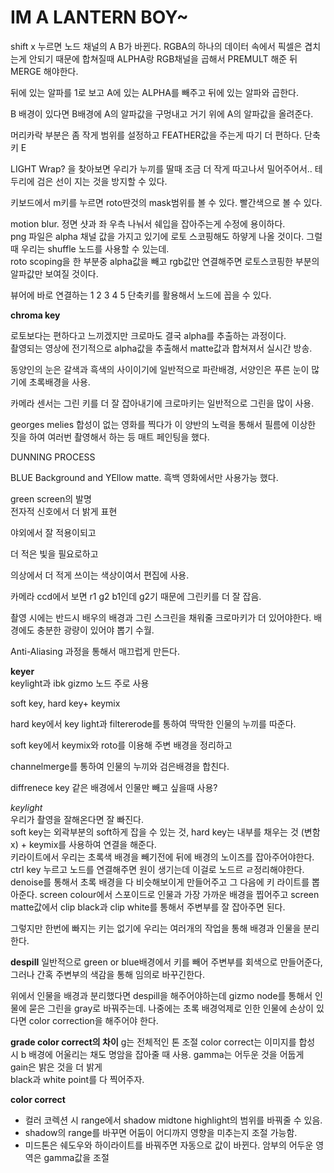 # IM A LANTERN BOY~

shift x 누르면 노드 채널의 A B가 바뀐다. RGBA의 하나의 데이터 속에서 픽셀은 겹치는게 안되기 때문에
합쳐질때 ALPHA랑 RGB채널을 곱해서 PREMULT 해준 뒤 MERGE 해야한다.  

뒤에 있는 알파를 1로 보고 A에 있는 ALPHA를 빼주고 뒤에 있는 알파와 곱한다.  

B 배경이 있다면 B배경에 A의 알파값을 구멍내고 거기 위에 A의 알파값을 올려준다.  

머리카락 부분은 좀 작게 범위를 설정하고 FEATHER값을 주는게 따기 더 편하다. 단축키 E  

LIGHT Wrap? 을 찾아보면 우리가 누끼를 딸때 조금 더 작게 따고나서 밀어주어서.. 테두리에 검은 선이 지는 것을 방지할 수 있다.

키보드에서 m키를 누르면 roto딴것의 mask범위를 볼 수 있다. 빨간색으로 볼 수 있다.  

motion blur.
정면 샷과 좌 우측 나눠서 쉐입을 잡아주는게 수정에 용이하다.  
png 파일은 alpha 채널 값을 가지고 있기에 로토 스코핑해도 하얗게 나올 것이다. 그럴때 우리는 shuffle 노드를 사용할 수 있는데.  
roto scoping을 한 부분중 alpha값을 빼고 rgb값만 연결해주면 로토스코핑한 부분의 알파값만 보여질 것이다.

뷰어에 바로 연결하는 1 2 3 4 5 단축키를 활용해서 노드에 꼽을 수 있다. 

**chroma key**

로토보다는 편하다고 느끼겠지만 크로마도 결국 alpha를 추출하는 과정이다.  
촬영되는 영상에 전기적으로 alpha값을 추출해서 matte값과 합쳐져서 실시간 방송.  

동양인의 눈은 갈색과 흑색의 사이이기에 일반적으로 파란배경, 서양인은 푸른 눈이 많기에 초록배경을 사용.

카메라 센서는 그린 키를 더 잘 잡아내기에 크로마키는 일반적으로 그린을 많이 사용.  

georges melies 합성이 없는 영화를 찍다가 이 양반의 노력을 통해서 필름에 이상한 짓을 하여 여러번 촬영해서 
하는 등 매트 페인팅을 했다.

DUNNING PROCESS

BLUE Background and YEllow matte. 흑백 영화에서만 사용가능 했다.

green screen의 발명  
전자적 신호에서 더 밝게 표현  

야외에서 잘 적용이되고  

더 적은 빛을 필요로하고  

의상에서 더 적게 쓰이는 색상이여서 편집에 사용.

카메라 ccd에서 보면 r1 g2 b1인데 g2기 때문에 그린키를 더 잘 잡음.

촬영 시에는 반드시 배우의 배경과 그린 스크린을 채워줄 크로마키가 더 있어야한다. 배경에도 충분한 광량이 있어야 뽑기 수월.  

Anti-Aliasing 과정을 통해서 매끄럽게 만든다.  

**keyer**  
keylight과 ibk gizmo 노드 주로 사용

soft key, hard key+ keymix  

hard key에서 key light과 filtererode를 통하여 딱딱한 인물의 누끼를 따준다.

soft key에서 keymix와 roto를 이용해 주변 배경을 정리하고

channelmerge를 통하여 인물의 누끼와 검은배경을 합친다.



diffrenece key
같은 배경에서 인물만 빼고 싶을때 사용?

*keylight*  
우리가 촬영을 잘해온다면 잘 빠진다.  
soft key는 외곽부분의 soft하게 잡을 수 있는 것, hard key는 내부를 채우는 것 (변함x) + keymix를 사용하여 연결을 해준다.  
키라이트에서 우리는 초록색 배경을 빼기전에 뒤에 배경의 노이즈를 잡아주어야한다. 
ctrl key 누르고 노드를 연결해주면 원이 생기는데 이걸로 노드르 ㄹ정리해야한다.
denoise를 통해서 초록 배경을 다 비슷해보이게 만들어주고 그 다음에 키 라이트를 뽑아준다.
screen colour에서 스포이드로 인물과 가장 가까운 배경을 찝어주고
screen matte값에서 clip black과 clip white를 통해서 주변부를 잘 잡아주면 된다.

그렇지만 한번에 빠지는 키는 없기에 우리는 여러개의 작업을 통해 배경과 인물을 분리한다.



**despill**
일반적으로 green or blue배경에서
키를 빼어 주변부를 회색으로 만들어준다, 그러나 간혹 주변부의 색감을 통해 임의로 바꾸긴한다.

위에서 인물을 배경과 분리했다면 despill을 해주어야하는데 gizmo node를 통해서 인물에 묻은 그린을 gray로 바꿔주는데. 
나중에는 초록 배경억제로 인한 인물에 손상이 있다면 color correction을 해주어야 한다.

**grade color correct의 차이**
g는 전체적인 톤 조절 color correct는 이미지를 합성 시 b 배경에 어울리는 채도 명암을 잡아줄 때 사용.
gamma는 어두운 것을 어둡게  
gain은 밝은 것을 더 밝게  
black과 white point를 다 찍어주자.  

**color correct**
* 컬러 코렉션 시 range에서 shadow midtone highlight의 범위를 바꿔줄 수 있음.  
* shadow의 range를 바꾸면 어둠이 어디까지 영향을 미추는지 조절 가능함.  
* 미드톤은 쉐도우와 하이라이트를 바꿔주면 자동으로 값이 바뀐다.
암부의 어두운 영역은 gamma값을 조절  

